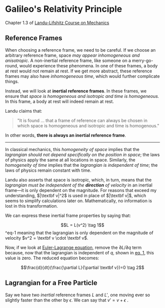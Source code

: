 #  Galileo's Relativity Principle

Chapter 1.3 of [Landu-Lifshitz Course on Mechanics](Landu-Lifshitz%20Course%20on%20Mechanics.md)

## Reference Frames

When choosing a reference frame, we need to be careful. If we choose an arbitrary reference frame, space *may appear inhomogeneous and anisotropic*. A non-inertial reference frame, like someone on a merry-go-round, would experience these phenomena. In one of these frames, a body at rest would not remain at rest. If we get more abstract, these reference frames may also have *inhomogeneous time*, which would further complicate things.

Instead, we will look at **inertial reference frames**. In these frames, we ensure that *space is homogeneous and isotropic and time is homogeneous.* In this frame, a body at rest will indeed remain at rest.

Landu claims that:

> "It is found ... that a frame of reference can always be chosen in which space is homogeneous and isotropic and time is homogenous."

In other words, **there is always an inertial reference frame**. 

---

In classical mechanics, this *homogeneity of space* implies that the *lagrangian should not depend specifically on the position in space*; the laws of physics apply the same at all locations in space. Similarly, the *homogeneity of time* implies that the *lagrangian is independent of time*; the laws of physics remain constant with time.

Landu also asserts that space is isotropic, which, in turn, means that the *lagrangian must be independent of the **direction** of velocity* in an inertial frame—it is only dependent on the magnitude. For reasons that exceed my understanding, $|\textbf v|^2$ is used in place of $|\textbf v|$, which seems to simplify calculations later on. Mathematically, no information is lost in this transformation.

We can express these inertial frame properties by saying that:

$$L = L(v^2) \tag 1$$
^eq-1
meaning that the lagrangian is only dependent on the magnitude of velocity $v^2 = \textbf v \cdot \textbf v$.

Now, if we look at [Euler-Lagrange equation](Lagrange's%20Equations.md#^eq-7), remove the ${\partial L}/{\partial q}$ term because, now that the lagrangian is independent of $q$, shown in [eq. 1](#^eq-1), this value is zero. The reduced equation becomes:

$$\frac{d}{dt}(\frac{\partial L}{\partial \textbf v})=0 \tag 2$$




## Lagrangian for a Free Particle

Say we have two *inertial* reference frames $L$ and $L'$, one moving ever so slightly faster than the other by $\epsilon$. We can say that $v' = v+\epsilon$ . 

